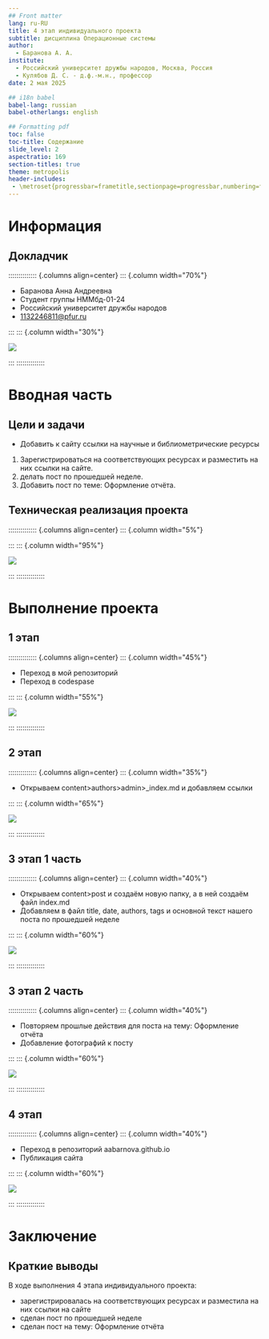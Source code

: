 ```yaml
---
## Front matter
lang: ru-RU
title: 4 этап индивидуального проекта
subtitle: дисциплина Операционные системы
author:
  - Баранова А. А.
institute:
  - Российский университет дружбы народов, Москва, Россия
  - Кулябов Д. С. - д.ф.-м.н., профессор
date: 2 мая 2025

## i18n babel
babel-lang: russian
babel-otherlangs: english

## Formatting pdf
toc: false
toc-title: Содержание
slide_level: 2
aspectratio: 169
section-titles: true
theme: metropolis
header-includes:
 - \metroset{progressbar=frametitle,sectionpage=progressbar,numbering=fraction}
---
```


# Информация

## Докладчик

:::::::::::::: {.columns align=center}
::: {.column width="70%"}

  * Баранова Анна Андреевна
  * Студент группы НММбд-01-24
  * Российский университет дружбы народов
  * [1132246811@pfur.ru](mailto:132246811@pfur.ru)

:::
::: {.column width="30%"}

![](./image/mee.jpg)

:::
::::::::::::::

# Вводная часть

## Цели и задачи

* Добавить к сайту ссылки на научные и библиометрические ресурсы
1. Зарегистрироваться на соответствующих ресурсах и разместить на них ссылки на сайте.
2. делать пост по прошедшей неделе.
3. Добавить пост по теме: Оформление отчёта.

## Техническая реализация проекта

:::::::::::::: {.columns align=center}
::: {.column width="5%"}


:::
::: {.column width="95%"}

![](./image/1.png)

:::
::::::::::::::

# Выполнение проекта

## 1 этап

:::::::::::::: {.columns align=center}
::: {.column width="45%"}

- Переход в мой репозиторий
- Переход в codespase

:::
::: {.column width="55%"}

![](./image/7.jpg)

:::
::::::::::::::

## 2 этап

:::::::::::::: {.columns align=center}
::: {.column width="35%"}

- Открываем content>authors>admin>_index.md и добавляем ссылки

:::
::: {.column width="65%"}

![](./image/1.jpg)

:::
::::::::::::::

## 3 этап 1 часть

:::::::::::::: {.columns align=center}
::: {.column width="40%"}

- Открываем content>post и создаём новую папку, а в ней создаём файл index.md
- Добавляем в файл title, date, authors, tags и основной текст нашего поста по прошедшей неделе

:::
::: {.column width="60%"}

![](./image/2.jpg)

:::
::::::::::::::

## 3 этап 2 часть

:::::::::::::: {.columns align=center}
::: {.column width="40%"}

- Повторяем прошлые действия для поста на тему: Оформление отчёта
- Добавление фотографий к посту

:::
::: {.column width="60%"}

![](./image/3.jpg)

:::
::::::::::::::

## 4 этап

:::::::::::::: {.columns align=center}
::: {.column width="40%"}

- Переход в репозиторий aabarnova.github.io
- Публикация сайта

:::
::: {.column width="60%"}

![](./image/9.jpg)

:::
::::::::::::::

# Заключение

## Краткие выводы

В ходе выполнения 4 этапа индивидуального проекта:
* зарегистрировалась на соответствующих ресурсах и разместила на них ссылки на сайте
* сделан пост по прошедшей неделе
* сделан пост на тему: Оформление отчёта



